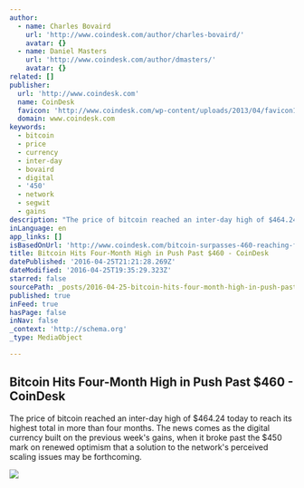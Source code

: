 ```yaml
---
author:
  - name: Charles Bovaird
    url: 'http://www.coindesk.com/author/charles-bovaird/'
    avatar: {}
  - name: Daniel Masters
    url: 'http://www.coindesk.com/author/dmasters/'
    avatar: {}
related: []
publisher:
  url: 'http://www.coindesk.com'
  name: CoinDesk
  favicon: 'http://www.coindesk.com/wp-content/uploads/2013/04/favicon1.ico?1fee9b'
  domain: www.coindesk.com
keywords:
  - bitcoin
  - price
  - currency
  - inter-day
  - bovaird
  - digital
  - '450'
  - network
  - segwit
  - gains
description: "The price of bitcoin reached an inter-day high of $464.24 today to reach its highest total in more than four months. The news comes as the digital currency built on the previous week's gains, when it broke past the $450 mark on renewed optimism that a solution to the network's perceived scaling issues may be forthcoming."
inLanguage: en
app_links: []
isBasedOnUrl: 'http://www.coindesk.com/bitcoin-surpasses-460-reaching-five-month-high/'
title: Bitcoin Hits Four-Month High in Push Past $460 - CoinDesk
datePublished: '2016-04-25T21:21:28.269Z'
dateModified: '2016-04-25T19:35:29.323Z'
starred: false
sourcePath: _posts/2016-04-25-bitcoin-hits-four-month-high-in-push-past-dollar460-coindesk.md
published: true
inFeed: true
hasPage: false
inNav: false
_context: 'http://schema.org'
_type: MediaObject

---
```

<article style=""><h1>Bitcoin Hits Four-Month High in Push Past $460 - CoinDesk</h1><p>The price of bitcoin reached an inter-day high of $464.24 today to reach its highest total in more than four months. The news comes as the digital currency built on the previous week's gains, when it broke past the $450 mark on renewed optimism that a solution to the network's perceived scaling issues may be forthcoming.</p><img src="http://media.coindesk.com/2016/04/Price2.jpg" /></article>